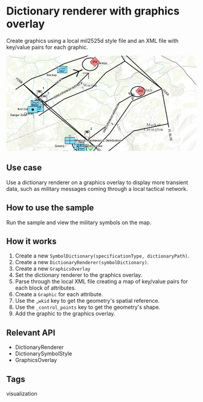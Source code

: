 # Dictionary renderer with graphics overlay

Create graphics using a local mil2525d style file and an XML file with key/value pairs for each graphic.

![Image of dictionary renderer graphics overlay](DictionaryRendererGraphicsOverlay.png)

## Use case

Use a dictionary renderer on a graphics overlay to display more transient data, such as military messages coming through a local tactical network.

## How to use the sample

Run the sample and view the military symbols on the map.

## How it works

1. Create a new `SymbolDictionary(specificationType, dictionaryPath)`.
1. Create a new `DictionaryRenderer(symbolDictionary)`.
1. Create a new `GraphicsOverlay`
1. Set the  dictionary renderer to the graphics overlay.
1. Parse through the local XML file creating a map of key/value pairs for each block of attributes.
1. Create a `Graphic` for each attribute.
1. Use the _`wkid` key to get the geometry's spatial reference.
1. Use the `_control_points` key to get the geometry's shape.
1. Add the graphic to the graphics overlay.

## Relevant API

* DictionaryRenderer
* DictionarySymbolStyle
* GraphicsOverlay

## Tags

visualization

